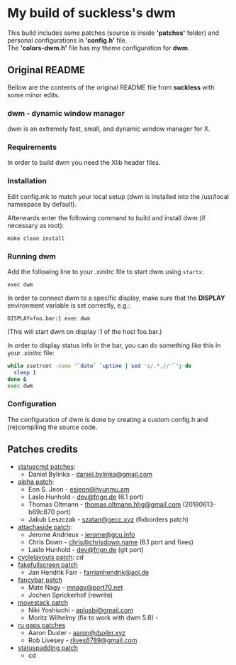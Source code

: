 # My build of **suckless's dwm**

This build includes some patches (source is inside **'patches'** folder) and
personal configurations in **'config.h'** file.  
The **'colors-dwm.h'** file has my theme configuration for **dwm**.

## Original README

Bellow are the contents of the original README file from **suckless** with some
minor edits.

### dwm - dynamic window manager

dwm is an extremely fast, small, and dynamic window manager for X.

### Requirements

In order to build dwm you need the Xlib header files.

### Installation

Edit config.mk to match your local setup (dwm is installed into
the /usr/local namespace by default).

Afterwards enter the following command to build and install dwm (if
necessary as root):

`make clean install`

### Running dwm

Add the following line to your _.xinitrc_ file to start dwm using `startx`:

`exec dwm`

In order to connect dwm to a specific display, make sure that
the **DISPLAY** environment variable is set correctly, e.g.:

`DISPLAY=foo.bar:1 exec dwm`

(This will start dwm on display :1 of the host foo.bar.)

In order to display status info in the bar, you can do something
like this in your _.xinitrc_ file:

```sh
while xsetroot -name "`date` `uptime | sed 's/.*,//'`"; do
  sleep 1
done &
exec dwm
```

### Configuration

The configuration of dwm is done by creating a custom config.h
and (re)compiling the source code.

## Patches credits

- [statuscmd patches](https://dwm.suckless.org/patches/statuscmd/):
  - Daniel Bylinka - daniel.bylinka@gmail.com
- [alpha patch](https://dwm.suckless.org/patches/alpha/):
  - Eon S. Jeon - esjeon@hyunmu.am
  - Laslo Hunhold - dev@frign.de (6.1 port)
  - Thomas Oltmann - thomas.oltmann.hhg@gmail.com (20180613-b69c870 port)
  - Jakub Leszczak - szatan@gecc.xyz (fixborders patch)
- [attachaside patch](https://dwm.suckless.org/patches/attachaside/):
  - Jerome Andrieux - jerome@gcu.info
  - Chris Down - chris@chrisdown.name (6.1 port and fixes)
  - Laslo Hunhold - dev@frign.de (git port)
- [cyclelayouts patch](https://dwm.suckless.org/patches/cyclelayouts/):
  cd
- [fakefullscreen patch](https://dwm.suckless.org/patches/fakefullscreen/)
  - Jan Hendrik Farr - farrjanhendrik@aol.de
- [fancybar patch](https://dwm.suckless.org/patches/fancybar/)
  - Mate Nagy - mnagy@port70.net
  - Jochen Sprickerhof (rewrite)
- [movestack patch](https://dwm.suckless.org/patches/movestack/)
  - Niki Yoshiuchi - <aplusbi@gmail.com>
  - Moritz Wilhelmy (fix to work with dwm 5.8) - <moritz plus suckless at wzff dot de>
- [ru gaps patches](https://dwm.suckless.org/patches/ru_gaps/)
  - Aaron Duxler - aaron@duxler.xyz
  - Rob Livesey - rlives6789@gmail.com
- [statuspadding patch](https://dwm.suckless.org/patches/statuspadding/)
  - cd
